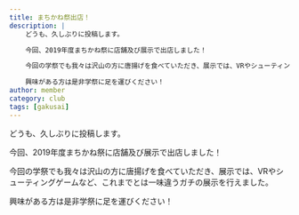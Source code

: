 ```yaml
---
title: まちかね祭出店！
description: |
    どうも、久しぶりに投稿します。

    今回、2019年度まちかね祭に店舗及び展示で出店しました！

    今回の学祭でも我々は沢山の方に唐揚げを食べていただき、展示では、VRやシューティングゲームなど、これまでとは一味違うガチの展示を行えました。

    興味がある方は是非学祭に足を運びください！
author: member
category: club
tags: [gakusai]
---
```

<!-- wp:paragraph -->
<p>どうも、久しぶりに投稿します。</p>
<!-- /wp:paragraph -->

<!-- wp:paragraph -->
<p>今回、2019年度まちかね祭に店舗及び展示で出店しました！</p>
<!-- /wp:paragraph -->

<!-- wp:paragraph -->
<p>今回の学祭でも我々は沢山の方に唐揚げを食べていただき、展示では、VRやシューティングゲームなど、これまでとは一味違うガチの展示を行えました。</p>
<!-- /wp:paragraph -->

<!-- wp:paragraph -->
<p>興味がある方は是非学祭に足を運びください！</p>
<!-- /wp:paragraph -->
